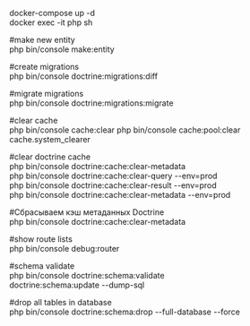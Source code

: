 docker-compose up -d \
docker exec -it php sh

#make new entity \
php bin/console make:entity

#create migrations \
php bin/console doctrine:migrations:diff

#migrate migrations \
php bin/console doctrine:migrations:migrate

#clear cache \
php bin/console cache:clear
php bin/console cache:pool:clear cache.system_clearer

#clear doctrine cache \
php bin/console doctrine:cache:clear-metadata \
php bin/console doctrine:cache:clear-query --env=prod \
php bin/console doctrine:cache:clear-result --env=prod \
php bin/console doctrine:cache:clear-metadata --env=prod

#Сбрасываем кэш метаданных Doctrine \
php bin/console doctrine:cache:clear-metadata

#show route lists \
php bin/console debug:router

#schema validate \
php bin/console doctrine:schema:validate \
doctrine:schema:update --dump-sql

#drop all tables in database \
php bin/console doctrine:schema:drop --full-database --force
